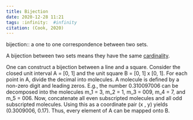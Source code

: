```yaml
---
title: Bijection
date: 2020-12-28 11:21
tags: :infinity:  #infinity
citation: (Cook, 2020)
---
```

bijection:: a one to one correspondence between two sets. 

A bijection between two sets means they have the same [cardinality](202012281142.md). 

One can construct a bijection between a line and a square. Consider the closed unit interval A = [0, 1] and the unit square B = [0, 1] x [0, 1]. For each point in A, divide the decimal into molecules. A molecule is defined by a non-zero digit and leading zeros. E.g., the number 0.310097006 can be decomposed into the molecules m_1 = 3, m_2 = 1, m_3 = 009, m_4 = 7, and m_5 = 006. Now, concatenate all even subscripted molecules and all odd subscripted molecules. Using this as a coordinate pair (x , y) yields (0.3009006, 0.17). Thus, every element of A can be mapped onto B.

